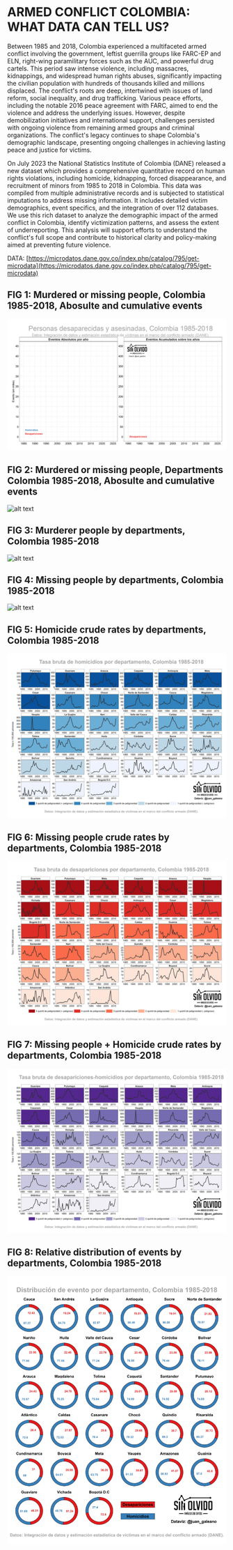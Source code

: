 # ARMED CONFLICT COLOMBIA: WHAT DATA CAN TELL US?

Between 1985 and 2018, Colombia experienced a multifaceted armed conflict involving the government, leftist guerrilla groups like FARC-EP and ELN, right-wing paramilitary forces such as the AUC, and powerful drug cartels. This period saw intense violence, including massacres, kidnappings, and widespread human rights abuses, significantly impacting the civilian population with hundreds of thousands killed and millions displaced. The conflict's roots are deep, intertwined with issues of land reform, social inequality, and drug trafficking. Various peace efforts, including the notable 2016 peace agreement with FARC, aimed to end the violence and address the underlying issues. However, despite demobilization initiatives and international support, challenges persisted with ongoing violence from remaining armed groups and criminal organizations. The conflict's legacy continues to shape Colombia's demographic landscape, presenting ongoing challenges in achieving lasting peace and justice for victims.      

On July 2023 the National Statistics Institute of Colombia (DANE) released a new dataset which provides a comprehensive quantitative record on human rights violations, including homicide, kidnapping, forced disappearance, and recruitment of minors from 1985 to 2018 in Colombia. This data was compiled from multiple administrative records and is subjected to statistical imputations to address missing information. It includes detailed victim demographics, event specifics, and the integration of over 112 databases. We use this rich dataset to analyze the demographic impact of the armed conflict in Colombia, identify victimization patterns, and assess the extent of underreporting. This analysis will support efforts to understand the conflict's full scope and contribute to historical clarity and policy-making aimed at preventing future violence.


DATA: [https://microdatos.dane.gov.co/index.php/catalog/795/get-microdata](https://microdatos.dane.gov.co/index.php/catalog/795/get-microdata) 

## FIG 1: Murdered or missing people, Colombia 1985-2018, Abosulte and cumulative events

![alt text](https://github.com/JuanGaleano/ARMED_CONFLICT_COLOMBIA-/blob/main/3_LINE_DES_HOM_ABS_CUM.gif) 

## FIG 2:  Murdered or missing people, Departments Colombia 1985-2018, Abosulte and cumulative events    
![alt text](https://github.com/JuanGaleano/ARMED_CONFLICT_COLOMBIA-/blob/main/9EDITEDD.png) 

## FIG 3:  Murderer people by departments, Colombia 1985-2018     
![alt text](https://github.com/JuanGaleano/ARMED_CONFLICT_COLOMBIA-/blob/main/2_MAP_HOMICIDIOS.gif)   

## FIG 4:  Missing people by departments, Colombia 1985-2018           
![alt text](https://github.com/JuanGaleano/ARMED_CONFLICT_COLOMBIA-/blob/main/1_MAP_DESAPARICIONES.gif)       
     

## FIG 5:  Homicide crude rates by departments, Colombia 1985-2018     
![alt text](https://github.com/JuanGaleano/ARMED_CONFLICT_COLOMBIA-/blob/main/7_LINE_HOM_FACET_DEPTO.png) 

## FIG 6:  Missing people crude rates by departments, Colombia 1985-2018     
![alt text](https://github.com/JuanGaleano/ARMED_CONFLICT_COLOMBIA-/blob/main/6_LINE_DES_FACET_DEPTO.png)       

## FIG 7:  Missing people + Homicide crude rates by departments, Colombia 1985-2018     
![alt text](https://github.com/JuanGaleano/ARMED_CONFLICT_COLOMBIA-/blob/main/8_LINE_DES_HOM_FACET_DEPTO.png) 

## FIG 8:  Relative distribution of events by departments, Colombia 1985-2018     
![alt text](https://github.com/JuanGaleano/ARMED_CONFLICT_COLOMBIA-/blob/main/9_DONUTS_DES_HOM_DEPTO_LOGO.png)




